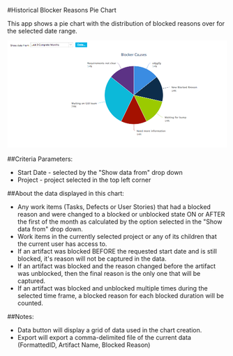 #Historical Blocker Reasons Pie Chart

This app shows a pie chart with the distribution of blocked reasons over for 
the selected date range.  

![ScreenShot](/images/blocker-reasons-piechart.png)

##Criteria Parameters:

 * Start Date - selected by the "Show data from" drop down 
 * Project    - project selected in the top left corner  

##About the data displayed in this chart:  

 * Any work items (Tasks, Defects or User Stories) that had a blocked reason and were changed 
   to a blocked or unblocked state ON or AFTER the first of the month as calculated by the 
   option selected in the "Show data from" drop down.
 * Work items in the currently selected project or any of its children that the current user has access to.
 * If an artifact was blocked BEFORE the requested start date and is still blocked, 
   it's reason will not be captured in the data.  
 * If an artifact was blocked and the reason changed before the artifact was unblocked, then the final reason is the 
   only one that will be captured.  
 * If an artifact was blocked and unblocked multiple times during the selected time frame, a blocked reason for each 
   blocked duration will be counted.  
   
##Notes: 
 * Data button will display a grid of data used in the chart creation.  
 * Export will export a comma-delimited file of the current data (FormattedID, Artifact Name, Blocked Reason)  
